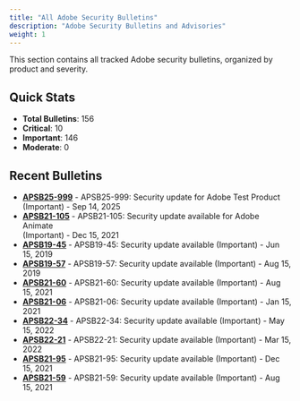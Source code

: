 ```yaml
---
title: "All Adobe Security Bulletins"
description: "Adobe Security Bulletins and Advisories"
weight: 1
---
```


This section contains all tracked Adobe security bulletins, organized by product and severity.

## Quick Stats

- **Total Bulletins**: 156
- **Critical**: 10
- **Important**: 146
- **Moderate**: 0

## Recent Bulletins

- [**APSB25-999**](https://helpx.adobe.com/security/products/other/apsb25-999.html) - APSB25-999: Security update for Adobe Test Product (Important) - Sep 14, 2025
- [**APSB21-105**](https://helpx.adobe.com/security/products/animate/apsb21-105.html) - APSB21-105: </b> Security update available for Adobe Animate</a><br /> (Important) - Dec 15, 2021
- [**APSB19-45**](https://helpx.adobe.com/security/products/other/apsb19-45.html) - APSB19-45: Security update available (Important) - Jun 15, 2019
- [**APSB19-57**](https://helpx.adobe.com/security/products/other/apsb19-57.html) - APSB19-57: Security update available (Important) - Aug 15, 2019
- [**APSB21-60**](https://helpx.adobe.com/security/products/other/apsb21-60.html) - APSB21-60: Security update available (Important) - Aug 15, 2021
- [**APSB21-06**](https://helpx.adobe.com/security/products/other/apsb21-06.html) - APSB21-06: Security update available (Important) - Jan 15, 2021
- [**APSB22-34**](https://helpx.adobe.com/security/products/other/apsb22-34.html) - APSB22-34: Security update available (Important) - May 15, 2022
- [**APSB22-21**](https://helpx.adobe.com/security/products/other/apsb22-21.html) - APSB22-21: Security update available (Important) - Mar 15, 2022
- [**APSB21-95**](https://helpx.adobe.com/security/products/other/apsb21-95.html) - APSB21-95: Security update available (Important) - Dec 15, 2021
- [**APSB21-59**](https://helpx.adobe.com/security/products/other/apsb21-59.html) - APSB21-59: Security update available (Important) - Aug 15, 2021
